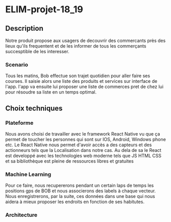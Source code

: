 # ELIM-projet-18_19


## Description

Notre produit propose aux usagers de decouvrir des commercants près des lieux qu'ils frequentent et de les informer de tous les commerçants succesptible de les interesser.                                                                                                                                                 

### Scenario

Tous les matins, Bob effectue son trajet quotidien pour aller faire ses courses. Il saisie alors une liste des produits et services sur interface de l'app. l'app va ensuite lui proposer une liste de commerces pret de chez lui pour résoudre sa liste en un temps optimal.

## Choix techniques

### Plateforme

Nous avons choisi de travailler avec le framework React Native vu que ça permet de toucher les personnes qui sont sur IOS, Android, Windows phone etc. Le React Native nous permet d'avoir accès a des capteurs et des actionneurs tels que la Localisation dans notre cas. Au dela de sa le React est developpé avec les technologies web moderne tels que JS HTML CSS et sa bibliothèque est pleine de ressources libres et gratuites

###  Machine Learning
Pour ce faire, nous recupererons pendant un certain laps de temps les positions gps de BOB et nous associerons des labels à chaque vecteur. Nous enregistrerons, par la suite, ces données dans une base qui nous aidera à mieux proposer les endroits en fonction de ses habitutes.



### Architecture




